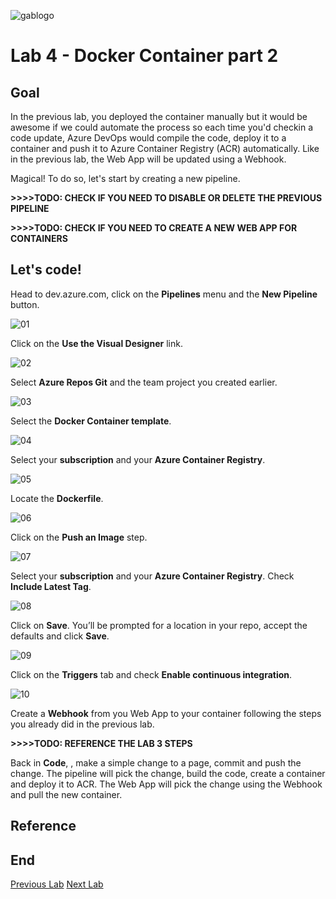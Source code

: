 ![gablogo][gablogo]

# Lab 4 - Docker Container part 2

## Goal

In the previous lab, you deployed the container manually but it would be awesome if we could automate the process so each time you'd checkin a code update, Azure DevOps would compile the code, deploy it to a container and push it to Azure Container Registry (ACR) automatically.  Like in the previous lab, the Web App will be updated using a Webhook. 

Magical! To do so, let's start by creating a new pipeline.

**>>>>TODO: CHECK IF YOU NEED TO DISABLE OR DELETE THE PREVIOUS PIPELINE**

**>>>>TODO: CHECK IF YOU NEED TO CREATE A NEW WEB APP FOR CONTAINERS**

## Let's code!

Head to dev.azure.com, click on the **Pipelines** menu and the **New Pipeline** button.

![01][01]


Click on the **Use the Visual Designer** link.

![02][02]


Select **Azure Repos Git** and the team project you created earlier.

![03][03]


Select the **Docker Container template**.

![04][04]


Select your **subscription** and your **Azure Container Registry**.  

![05][05]


Locate the **Dockerfile**.

![06][06]


Click on the **Push an Image** step.

![07][07]


Select your **subscription** and your **Azure Container Registry**.  Check **Include Latest Tag**.

![08][08]


Click on **Save**.  You’ll be prompted for a location in your repo, accept the defaults and click **Save**.

![09][09]


Click on the **Triggers** tab and check **Enable continuous integration**.

![10][10]


Create a **Webhook** from you Web App to your container following the steps you already did in the previous lab.

**>>>>TODO: REFERENCE THE LAB 3 STEPS**


Back in **Code**, , make a simple change to a page, commit and push the change.  The pipeline will pick the change, build the code, create a container and deploy it to ACR.  The Web App will pick the change using the Webhook and pull the new container.


## Reference

## End
[Previous Lab](../Lab3/README.md)
[Next Lab](../Lab5/README.md)

[gablogo]: ../medias/GlobalAzureBootcamp2019.png "Global Azure Bootcamp 2019"
[01]: medias/Lab4-01.png
[02]: medias/Lab4-02.png
[03]: medias/Lab4-03.png
[04]: medias/Lab4-04.png
[05]: medias/Lab4-05.png
[06]: medias/Lab4-06.png
[07]: medias/Lab4-07.png
[08]: medias/Lab4-08.png
[09]: medias/Lab4-09.png
[10]: medias/Lab4-10.png
